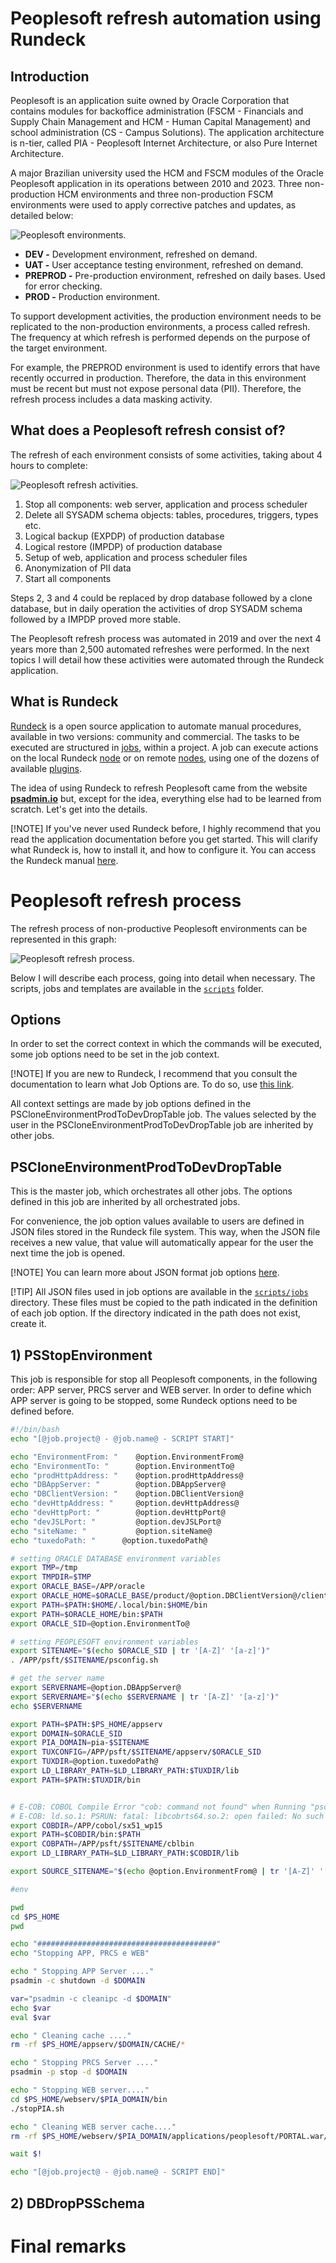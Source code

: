 # Peoplesoft refresh automation using Rundeck

## Introduction

Peoplesoft is an application suite owned by Oracle Corporation that contains modules for backoffice administration (FSCM - Financials and Supply Chain Management and HCM - Human Capital Management) and school administration (CS - Campus Solutions). The application architecture is n-tier, called PIA - Peoplesoft Internet Architecture, or also Pure Internet Architecture.

A major Brazilian university used the HCM and FSCM modules of the Oracle Peoplesoft application in its operations between 2010 and 2023. Three non-production HCM environments and three non-production FSCM environments were used to apply corrective patches and updates, as detailed below:

<picture>
 <source media="(prefers-color-scheme: dark)" srcset="images/intro01.png">
 <source media="(prefers-color-scheme: light)" srcset="images/intro01.png">
 <img alt="Peoplesoft environments." src="images/intro01.png">
</picture>

- **DEV -** Development environment, refreshed on demand.
- **UAT -** User acceptance testing environment, refreshed on demand.
- **PREPROD -** Pre-production environment, refreshed on daily bases. Used for error checking.
- **PROD -** Production environment.

To support development activities, the production environment needs to be replicated to the non-production environments, a process called refresh. The frequency at which refresh is performed depends on the purpose of the target environment. 

For example, the PREPROD environment is used to identify errors that have recently occurred in production. Therefore, the data in this environment must be recent but must not expose personal data (PII). Therefore, the refresh process includes a data masking activity.

## What does a Peoplesoft refresh consist of?

The refresh of each environment consists of some activities, taking about 4 hours to complete:

<picture>
 <source media="(prefers-color-scheme: dark)" srcset="images/intro02.png">
 <source media="(prefers-color-scheme: light)" srcset="images/intro02.png">
 <img alt="Peoplesoft refresh activities." src="images/intro02.png">
</picture>

1. Stop all components: web server, application and process scheduler 
2. Delete all SYSADM schema objects: tables, procedures, triggers, types etc.
3. Logical backup (EXPDP) of production database
4. Logical restore (IMPDP) of production database
5. Setup of web, application and process scheduler files
6. Anonymization of PII data
7. Start all components

Steps 2, 3 and 4 could be replaced by drop database followed by a clone database, but in daily operation the activities of drop SYSADM schema followed by a IMPDP proved more stable.

The Peoplesoft refresh process was automated in 2019 and over the next 4 years more than 2,500 automated refreshes were performed. In the next topics I will detail how these activities were automated through the Rundeck application. 

## What is Rundeck

[Rundeck](https://www.rundeck.com) is a open source application to automate manual procedures, available in two versions: community and commercial. The tasks to be executed are structured in [jobs](https://docs.rundeck.com/docs/learning/getting-started/jobs/), within a project. A job can execute actions on the local Rundeck [node](https://docs.rundeck.com/docs/learning/getting-started/nodes-overview.html) or on remote [nodes](https://docs.rundeck.com/docs/learning/getting-started/nodes-overview.html), using one of the dozens of available [plugins](https://docs.rundeck.com/docs/manual/plugins/full-list.html).

The idea of ​​using Rundeck to refresh Peoplesoft came from the website **[psadmin.io](https://www.psadmin.io)** but, except for the idea, everything else had to be learned from scratch. Let's get into the details.

[!NOTE] If you've never used Rundeck before, I highly recommend that you read the application documentation before you get started. This will clarify what Rundeck is, how to install it, and how to configure it. You can access the Rundeck manual [here](https://docs.rundeck.com/docs/learning).

# Peoplesoft refresh process

The refresh process of non-productive Peoplesoft environments can be represented in this graph:

<picture>
 <source media="(prefers-color-scheme: dark)" srcset="images/rundeck01.png">
 <source media="(prefers-color-scheme: light)" srcset="images/rundeck01.png">
 <img alt="Peoplesoft refresh process." src="images/rundeck01.png">
</picture>

Below I will describe each process, going into detail when necessary. The scripts, jobs and templates are available in the [`scripts`](scripts/) folder.

## Options

In order to set the correct context in which the commands will be executed, some job options need to be set in the job context.

[!NOTE] If you are new to Rundeck, I recommend that you consult the documentation to learn what Job Options are. To do so, use [this link](https://docs.rundeck.com/5.8.0/manual/jobs/job-options.html).

All context settings are made by job options defined in the PSCloneEnvironmentProdToDevDropTable job. The values ​​selected by the user in the PSCloneEnvironmentProdToDevDropTable job are inherited by other jobs.

## PSCloneEnvironmentProdToDevDropTable

This is the master job, which orchestrates all other jobs. The options defined in this job are inherited by all orchestrated jobs.

For convenience, the job option values ​​available to users are defined in JSON files stored in the Rundeck file system. This way, when the JSON file receives a new value, that value will automatically appear for the user the next time the job is opened.

[!NOTE] You can learn more about JSON format job options [here](https://docs.rundeck.com/5.8.0/manual/jobs/job-options.html#json-format).

[!TIP] All JSON files used in job options are available in the [`scripts/jobs`](scripts/json_files/) directory. These files must be copied to the path indicated in the definition of each job option. If the directory indicated in the path does not exist, create it.


## 1) PSStopEnvironment

This job is responsible for stop all Peoplesoft components, in the following order: APP server, PRCS server and WEB server. In order to define which APP server is going to be stopped, some Rundeck options need to be defined before. 


```bash
#!/bin/bash
echo "[@job.project@ - @job.name@ - SCRIPT START]"

echo "EnvironmentFrom: "	@option.EnvironmentFrom@
echo "EnvironmentTo: "      @option.EnvironmentTo@
echo "prodHttpAddress: "    @option.prodHttpAddress@
echo "DBAppServer: "        @option.DBAppServer@
echo "DBClientVersion: "    @option.DBClientVersion@
echo "devHttpAddress: "     @option.devHttpAddress@
echo "devHttpPort: "        @option.devHttpPort@
echo "devJSLPort: "         @option.devJSLPort@
echo "siteName: "           @option.siteName@
echo "tuxedoPath: "      @option.tuxedoPath@

# setting ORACLE DATABASE environment variables
export TMP=/tmp
export TMPDIR=$TMP
export ORACLE_BASE=/APP/oracle
export ORACLE_HOME=$ORACLE_BASE/product/@option.DBClientVersion@/client_1
export PATH=$PATH:$HOME/.local/bin:$HOME/bin
export PATH=$ORACLE_HOME/bin:$PATH
export ORACLE_SID=@option.EnvironmentTo@

# setting PEOPLESOFT environment variables
export SITENAME="$(echo $ORACLE_SID | tr '[A-Z]' '[a-z]')"
. /APP/psft/$SITENAME/psconfig.sh

# get the server name
export SERVERNAME=@option.DBAppServer@
export SERVERNAME="$(echo $SERVERNAME | tr '[A-Z]' '[a-z]')"
echo $SERVERNAME

export PATH=$PATH:$PS_HOME/appserv
export DOMAIN=$ORACLE_SID
export PIA_DOMAIN=pia-$SITENAME
export TUXCONFIG=/APP/psft/$SITENAME/appserv/$ORACLE_SID
export TUXDIR=@option.tuxedoPath@
export LD_LIBRARY_PATH=$LD_LIBRARY_PATH:$TUXDIR/lib
export PATH=$PATH:$TUXDIR/bin


# E-COB: COBOL Compile Error "cob: command not found" when Running "pscbl.mak" (Doc ID 1383914.1)
# E-COB: ld.so.1: PSRUN: fatal: libcobrts64.so.2: open failed: No such file or directory (Doc ID 660015.1)
export COBDIR=/APP/cobol/sx51_wp15
export PATH=$COBDIR/bin:$PATH
export COBPATH=/APP/psft/$SITENAME/cblbin
export LD_LIBRARY_PATH=$LD_LIBRARY_PATH:$COBDIR/lib

export SOURCE_SITENAME="$(echo @option.EnvironmentFrom@ | tr '[A-Z]' '[a-z]')"

#env

pwd
cd $PS_HOME
pwd

echo "########################################"
echo "Stopping APP, PRCS e WEB"

echo " Stopping APP Server ...."
psadmin -c shutdown -d $DOMAIN

var="psadmin -c cleanipc -d $DOMAIN"
echo $var
eval $var

echo " Cleaning cache ...."
rm -rf $PS_HOME/appserv/$DOMAIN/CACHE/*

echo " Stopping PRCS Server ...."
psadmin -p stop -d $DOMAIN

echo " Stopping WEB server...."
cd $PS_HOME/webserv/$PIA_DOMAIN/bin
./stopPIA.sh

echo " Cleaning WEB server cache...."
rm -rf $PS_HOME/webserv/$PIA_DOMAIN/applications/peoplesoft/PORTAL.war/$SITENAME/cache/*

wait $!

echo "[@job.project@ - @job.name@ - SCRIPT END]"
```

## 2) DBDropPSSchema

# Final remarks
